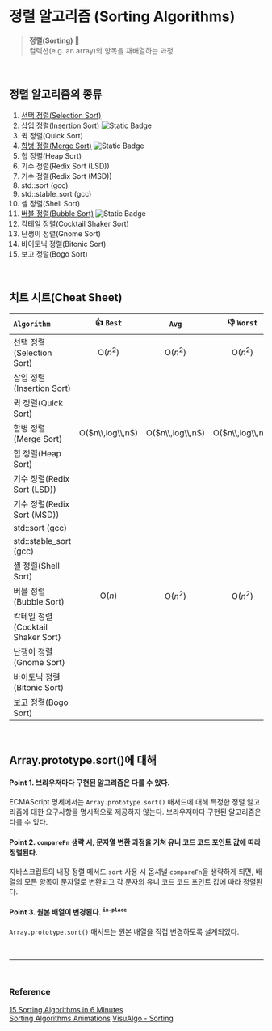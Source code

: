 # 정렬 알고리즘 (Sorting Algorithms)

> **정렬(Sorting) 📶**  
> 컬렉션(e.g. an array)의 항목을 재배열하는 과정

<br>

## 정렬 알고리즘의 종류 
1. [선택 정렬(Selection Sort)](./selection-sort.md)
1. [삽입 정렬(Insertion Sort)](./insertion-sort.md)
    ![Static Badge](https://img.shields.io/badge/stable%20sort-E9ECEF?style=flat-square)
1. 퀵 정렬(Quick Sort)
1. [합병 정렬(Merge Sort)](./merge-sort.md)
    ![Static Badge](https://img.shields.io/badge/stable%20sort-E9ECEF?style=flat-square)
1. 힙 정렬(Heap Sort)
1. 기수 정렬(Redix Sort (LSD))
1. 기수 정렬(Redix Sort (MSD))
1. std::sort (gcc)
1. std::stable_sort (gcc)
1. 셸 정렬(Shell Sort)
1. [버블 정렬(Bubble Sort)](./bubble-sort.md)
    ![Static Badge](https://img.shields.io/badge/stable%20sort-E9ECEF?style=flat-square)
1. 칵테일 정렬(Cocktail Shaker Sort)
1. 난쟁이 정렬(Gnome Sort)
1. 바이토닉 정렬(Bitonic Sort)
1. 보고 정렬(Bogo Sort)

<br>

## 치트 시트(Cheat Sheet)
| `Algorithm` | :thumbsup: `Best` | `Avg` | :thumbsdown: `Worst` | `Space Complexity` | `stable`| `in-place` |
| :--- | :----: | :----: | :----: | :----: | :----: | :----: |
| 선택 정렬(Selection Sort)   | O($n^2$) | O($n^2$) | O($n^2$) | O(1) | | :white_check_mark: |
| 삽입 정렬(Insertion Sort) | ||||||
| 퀵 정렬(Quick Sort) | ||||||
| 합병 정렬(Merge Sort) | O($n\\,log\\,n$) | O($n\\,log\\,n$) | O($n\\,log\\,n$) | O($n$) | :white_check_mark: | |
| 힙 정렬(Heap Sort) | ||||||
| 기수 정렬(Redix Sort (LSD))  | ||||||
| 기수 정렬(Redix Sort (MSD))  | ||||||
| std::sort (gcc) | ||||||
| std::stable_sort (gcc) | ||||||
| 셸 정렬(Shell Sort) | ||||||
| 버블 정렬(Bubble Sort) | O($n$) | O($n^2$) | O($n^2$) | O(1) | :white_check_mark: | :white_check_mark: |
| 칵테일 정렬(Cocktail Shaker Sort) | ||||||
| 난쟁이 정렬(Gnome Sort) | ||||||
| 바이토닉 정렬(Bitonic Sort) | ||||||
| 보고 정렬(Bogo Sort) | ||||||


<br>

## Array.prototype.sort()에 대해  

#### Point 1. 브라우저마다 구현된 알고리즘은 다를 수 있다. 
ECMAScript 명세에서는 `Array.prototype.sort()` 매서드에 대해 특정한 정렬 알고리즘에 대한 요구사항을 명시적으로 제공하지 않는다. 브라우저마다 구현된 알고리즘은 다를 수 있다. 

#### Point 2. `compareFn` 생략 시, 문자열 변환 과정을 거쳐 유니 코드 코드 포인트 값에 따라 정렬된다. 
자바스크립트의 내장 정렬 메서드 `sort` 사용 시 옵셔널 `compareFn`을 생략하게 되면, 
배열의 모든 항목이 문자열로 변환되고 각 문자의 유니 코드 코드 포인트 값에 따라 정렬된다. 

#### Point 3. 원본 배열이 변경된다. <sup>`in-place`</sup>
`Array.prototype.sort()` 매서드는 원본 배열을 직접 변경하도록 설계되었다.   

<br>

---
<br>

### Reference 
[15 Sorting Algorithms in 6 Minutes](https://www.youtube.com/watch?v=kPRA0W1kECg)  
[Sorting Algorithms Animations](https://www.toptal.com/developers/sorting-algorithms)
[VisuAlgo - Sorting](https://visualgo.net/en/sorting)
